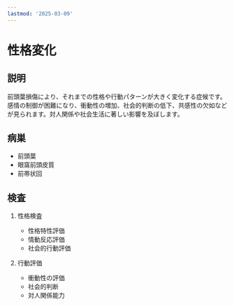 ```yaml
---
lastmod: '2025-03-09'
---
```


# 性格変化

## 説明

前頭葉損傷により、それまでの性格や行動パターンが大きく変化する症候です。感情の制御が困難になり、衝動性の増加、社会的判断の低下、共感性の欠如などが見られます。対人関係や社会生活に著しい影響を及ぼします。

## 病巣

- 前頭葉
- 眼窩前頭皮質
- 前帯状回

## 検査

1. 性格検査

   - 性格特性評価
   - 情動反応評価
   - 社会的行動評価

2. 行動評価
   - 衝動性の評価
   - 社会的判断
   - 対人関係能力
